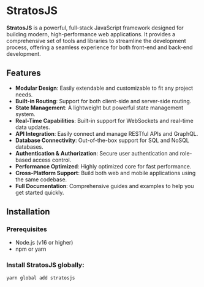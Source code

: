 # StratosJS

**StratosJS** is a powerful, full-stack JavaScript framework designed for building modern, high-performance web applications. It provides a comprehensive set of tools and libraries to streamline the development process, offering a seamless experience for both front-end and back-end development.

## Features

- **Modular Design**: Easily extendable and customizable to fit any project needs.
- **Built-in Routing**: Support for both client-side and server-side routing.
- **State Management**: A lightweight but powerful state management system.
- **Real-Time Capabilities**: Built-in support for WebSockets and real-time data updates.
- **API Integration**: Easily connect and manage RESTful APIs and GraphQL.
- **Database Connectivity**: Out-of-the-box support for SQL and NoSQL databases.
- **Authentication & Authorization**: Secure user authentication and role-based access control.
- **Performance Optimized**: Highly optimized core for fast performance.
- **Cross-Platform Support**: Build both web and mobile applications using the same codebase.
- **Full Documentation**: Comprehensive guides and examples to help you get started quickly.

## Installation

### Prerequisites

- Node.js (v16 or higher)
- npm or yarn

### Install StratosJS globally:

```bash
yarn global add stratosjs 

